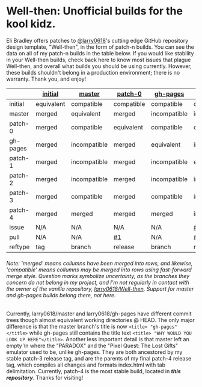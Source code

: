 # Well-then: Unofficial builds for the kool kidz.

Eli Bradley offers patches to [@larry0618](https://github.com/larry0618/)'s cutting edge GitHub repository design template, "Well-then", in the form of patch-n builds. You can see the data on all of my patch-n builds in the table below. If you would like stability in your Well-then builds, check back here to know most issues that plague Well-then, and overall what builds you should be using currently. However, these builds shouldn't belong in a production environment; there is no warranty. Thank you, and enjoy!

|| [initial](https://github.com/EtherTyper/Well-then/tree/initial) | [master](https://github.com/larry0618/Well-then/tree/master) | [patch-0](https://github.com/EtherTyper/Well-then/tree/patch-0) | [gh-pages](https://github.com/larry0618/Well-then/tree/gh-pages) | [patch-1](https://github.com/EtherTyper/Well-then/tree/patch-1) | [patch-2](https://github.com/EtherTyper/Well-then/tree/patch-2) | [patch-3](https://github.com/EtherTyper/Well-then/tree/patch-3) | [patch-4](https://github.com/EtherTyper/Well-then/tree/patch-4) |
|---|---|---|---|---|---|---|---|---|
| initial | equivalent | compatible | compatible | compatible | compatible | compatible | compatible | compatible |
| master | merged | equivalent | merged | incompatible | incompatible | incompatible | merged | compatible |
| patch-0 | merged | compatible | equivalent | compatible | compatible | compatible | compatible | compatible |
| gh-pages | merged | incompatible | merged | equivalent | incompatible | incompatible | merged | compatible |
| patch-1 | merged | incompatible | merged | incompatible | equivalent | incompatible | incompatible | incompatible |
| patch-2 | merged | incompatible | merged | incompatible | incompatible | equivalent | incompatible | incompatible |
| patch-3 | merged | compatible | merged | compatible | incompatible | incompatible | equivalent | compatible |
| patch-4 | merged | merged | merged | merged | incompatible | incompatible | merged | equivalent |
| issue | N/A | N/A | N/A | N/A | [#2](https://github.com/larry0618/Well-then/issues/2) | [#6](https://github.com/larry0618/Well-then/issues/6) | [#8](https://github.com/larry0618/Well-then/issues/8) | N/A |
| pull | N/A | N/A | [#1](https://github.com/larry0618/Well-then/pull/1) | N/A | [#3](https://github.com/larry0618/Well-then/pull/3) | [#5](https://github.com/larry0618/Well-then/pull/5) | [#7](https://github.com/larry0618/Well-then/pull/7) & [#9](https://github.com/larry0618/Well-then/pull/9) | N/A |
| reftype | tag | branch | release | branch | release | release | release | release |
###### Note: 'merged' means collumns have been merged into rows, and likewise, 'compatible' means collumns _may_ be merged into rows using fast-forward merge style. Question marks symbolize uncertainty, as the branches they concern do not belong in my project, and I'm not regularly in contact with the owner of the vanilla repository, [larry0618/Well-then](https://github.com/larry0618/Well-then/). Support for master and gh-pages builds belong there, not here.

Currently, larry0618/master and larry0618/gh-pages have different commit trees though almost equivalent working directories @ HEAD. The only major difference is that the master branch's title is now ```<title> "gh-pages"</title>``` while gh-pages still contains the title text ```<title> "WHY WOULD YOU LOOK UP HERE"</title>```. Another less important detail is that master left an empty \n where the "PARADOX" and the "Pixel Quest: The Lost Gifts" emulator used to be, unlike gh-pages. They are both ancestored by my stable patch-3 release tag, and are the parents of my final patch-4 release tag, which compiles all changes and formats index.html with tab delimitation. Currently, patch-4 is the most stable build, located in _**this repository**_. Thanks for visiting!
